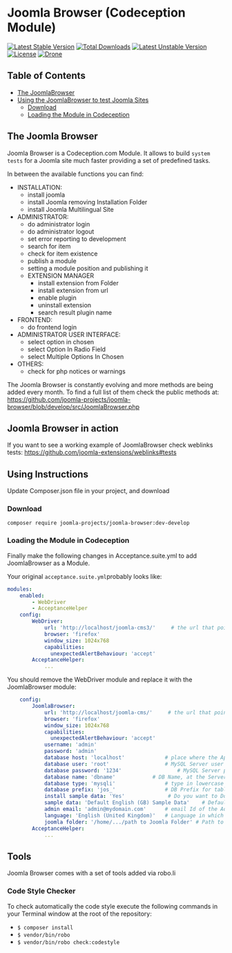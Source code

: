 # Joomla Browser (Codeception Module)
[![Latest Stable Version](https://poser.pugx.org/joomla-projects/joomla-browser/v/stable)](https://packagist.org/packages/joomla-projects/joomla-browser)
[![Total Downloads](https://poser.pugx.org/joomla-projects/joomla-browser/downloads)](https://packagist.org/packages/joomla-projects/joomla-browser)
[![Latest Unstable Version](https://poser.pugx.org/joomla-projects/joomla-browser/v/unstable)](https://packagist.org/packages/joomla-projects/joomla-browser)
[![License](https://poser.pugx.org/joomla-projects/joomla-browser/license)](https://packagist.org/packages/joomla-projects/joomla-browser)
[![Drone](http://ci.joomla.org/api/badges/joomla-projects/joomla-browser/status.svg)](http://ci.joomla.org/joomla-projects/joomla-browser)

## Table of Contents

* [The JoomlaBrowser](#the-joomla-browser)
* [Using the JoomlaBrowser to test Joomla Sites](#using-instructions)
  * [Download](#download)
  * [Loading the Module in Codeception](loading-the-module-in-codeception)

## The Joomla Browser
Joomla Browser is a Codeception.com Module. It allows to build `system tests` for a Joomla site much faster providing a set of predefined tasks. 

In between the available functions you can find:

* INSTALLATION:
  * install joomla
  * install Joomla removing Installation Folder
  * install Joomla Multilingual Site
* ADMINISTRATOR:
  * do administrator login
  * do administrator logout
  * set error reporting to development
  * search for item
  * check for item existence
  * publish a module
  * setting a module position and publishing it
  * EXTENSION MANAGER
    * install extension from Folder
    * install extension from url
    * enable plugin
    * uninstall extension
    * search result plugin name
* FRONTEND:
  * do frontend login
* ADMINISTRATOR USER INTERFACE:
  * select option in chosen
  * select Option In Radio Field
  * select Multiple Options In Chosen
* OTHERS:
  * check for php notices or warnings


The Joomla Browser is constantly evolving and more methods are being added every month. 
To find a full list of them check the public methods at: https://github.com/joomla-projects/joomla-browser/blob/develop/src/JoomlaBrowser.php


## Joomla Browser in action
If you want to see a working example of JoomlaBrowser check weblinks tests: https://github.com/joomla-extensions/weblinks#tests

## Using Instructions
Update Composer.json file in your project, and download

### Download

```
composer require joomla-projects/joomla-browser:dev-develop
```

### Loading the Module in Codeception

Finally make the following changes in Acceptance.suite.yml to add JoomlaBrowser as a Module. 

Your original `acceptance.suite.yml`probably looks like:

```yaml
modules:
    enabled:
        - WebDriver
        - AcceptanceHelper
    config:
        WebDriver:
            url: 'http://localhost/joomla-cms3/'     # the url that points to the joomla cms
            browser: 'firefox'
            window_size: 1024x768
            capabilities:
              unexpectedAlertBehaviour: 'accept'
        AcceptanceHelper:
            ...
```

You should remove the WebDriver module and replace it with the JoomlaBrowser module:

```yaml
    config:
        JoomlaBrowser:
            url: 'http://localhost/joomla-cms/'     # the url that points to the joomla installation at /tests/system/joomla-cms
            browser: 'firefox'
            window_size: 1024x768
            capabilities:
              unexpectedAlertBehaviour: 'accept'
            username: 'admin'
            password: 'admin'
            database host: 'localhost'             # place where the Application is Hosted #server Address
            database user: 'root'                  # MySQL Server user ID, usually root
            database password: '1234'                  # MySQL Server password, usually empty or root
            database name: 'dbname'            # DB Name, at the Server
            database type: 'mysqli'                # type in lowercase one of the options: MySQL\MySQLi\PDO
            database prefix: 'jos_'                # DB Prefix for tables
            install sample data: 'Yes'              # Do you want to Download the Sample Data Along with Joomla Installation, then keep it Yes
            sample data: 'Default English (GB) Sample Data'    # Default Sample Data
            admin email: 'admin@mydomain.com'      # email Id of the Admin
            language: 'English (United Kingdom)'   # Language in which you want the Application to be Installed
            joomla folder: '/home/.../path to Joomla Folder' # Path to Joomla installation where we execute the tests
        AcceptanceHelper:
            ...
```

## Tools
Joomla Browser comes with a set of tools added via robo.li

### Code Style Checker
To check automatically the code style execute the following commands in your Terminal window at the root of the repository:

- `$ composer install`
- `$ vendor/bin/robo`
- `$ vendor/bin/robo check:codestyle`